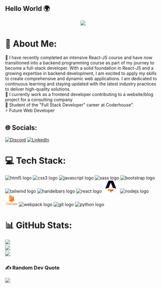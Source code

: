 ## Hello World 🌍

<div id="header" align="center">
  <img src="https://64.media.tumblr.com/tumblr_m2sps2y8MN1rressco1_500.gif"/>
</div>

# 💫 About Me:
🔭 I have recently completed an intensive React-JS course and have now transitioned into a backend programming course as part of my journey to become a full-stack developer. With a solid foundation in React-JS and a growing expertise in backend development, I am excited to apply my skills to create comprehensive and dynamic web applications. I am dedicated to continuous learning and staying updated with the latest industry practices to deliver high-quality solutions.
<br>🚀 I currently work as a frontend developer contributing to a website/blog project for a consulting company
<br>🌱 Student of the "Full Stack Developer" career at Coderhouse".
<br>⚡ Future Web Developer<br>


## 🌐 Socials:
[![Discord](https://img.shields.io/badge/Discord-%237289DA.svg?logo=discord&logoColor=white)](https://discord.gg/MeLlamoLeandro#3961) [![LinkedIn](https://img.shields.io/badge/LinkedIn-%230077B5.svg?logo=linkedin&logoColor=white)](https://linkedin.com/in/https://www.linkedin.com/in/leandro-giffoni/) 

# 💻 Tech Stack:
<div align="left">
  <img src="https://cdn.jsdelivr.net/gh/devicons/devicon/icons/html5/html5-original.svg" height="40" width="52" alt="html5 logo"  />
  <img src="https://cdn.jsdelivr.net/gh/devicons/devicon/icons/css3/css3-original.svg" height="40" width="52" alt="css3 logo"  />
  <img src="https://cdn.jsdelivr.net/gh/devicons/devicon/icons/javascript/javascript-original.svg" height="40" width="52" alt="javascript logo"  />
  <img src="https://cdn.jsdelivr.net/gh/devicons/devicon/icons/sass/sass-original.svg" height="40" width="52" alt="sass logo"  />
  <img src="https://cdn.jsdelivr.net/gh/devicons/devicon/icons/bootstrap/bootstrap-original.svg" height="40" width="52" alt="bootstrap logo"  />
  <img src="https://www.vectorlogo.zone/logos/tailwindcss/tailwindcss-ar21.png" height="40" width="80" alt="tailwind logo"  />
  <img src="https://github.com/tomchen/stack-icons/blob/master/logos/handlebars.svg" height="40" width="52" alt="handelbars logo"  />
  <img src="https://cdn.jsdelivr.net/gh/devicons/devicon/icons/react/react-original.svg" height="40" width="52" alt="react logo"  />
  <img src= "https://raw.githubusercontent.com/github/explore/5cc0a03a302ec862c4aeac2a22a513ae31c35432/topics/astro/astro.png"  height="40" width="52" alt="astro logo">
  <img src="https://cdn.jsdelivr.net/gh/devicons/devicon/icons/nodejs/nodejs-original.svg" height="40" width="52" alt="nodejs logo"  />
  <img src="https://github.com/devicons/devicon/blob/master/icons/firebase/firebase-plain-wordmark.svg" title="Firebase" alt="Firebase" width="40" height="40"/>
  <img src="https://cdn.jsdelivr.net/gh/devicons/devicon/icons/webpack/webpack-original.svg" height="40" width="52" alt="webpack logo"  />
  <img src="https://cdn.jsdelivr.net/gh/devicons/devicon/icons/git/git-original.svg" height="40" width="52" alt="git logo"  />   
  <img src="https://cdn.jsdelivr.net/gh/devicons/devicon/icons/python/python-original.svg" height="40" width="52" alt="python logo"  />
</div>

# 📊 GitHub Stats:
![](https://github-readme-stats.vercel.app/api?username=MeLlamoLeandro&theme=react&hide_border=false&include_all_commits=false&count_private=false)<br/>
![](https://github-readme-streak-stats.herokuapp.com/?user=MeLlamoLeandro&theme=react&hide_border=false)<br/>
![](https://github-readme-stats.vercel.app/api/top-langs/?username=MeLlamoLeandro&theme=react&hide_border=false&include_all_commits=false&count_private=false&layout=compact)

### ✍️ Random Dev Quote
![](https://quotes-github-readme.vercel.app/api?type=horizontal&theme=radical)

